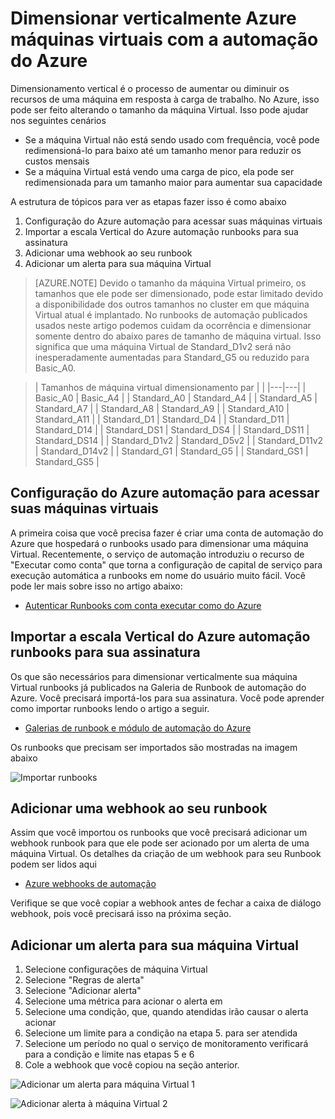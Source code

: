 <properties
    pageTitle="Dimensionar verticalmente Azure máquinas virtuais com a automação do Azure | Microsoft Azure"
    description="Como dimensionar verticalmente uma máquina Virtual Windows em resposta ao monitoramento alertas com a automação do Azure"
    services="virtual-machines-windows"
    documentationCenter=""
    authors="singhkays"
    manager="timlt"
    editor=""
    tags="azure-resource-manager"/>

<tags
    ms.service="virtual-machines-windows"
    ms.workload="infrastructure-services"
    ms.tgt_pltfrm="vm-windows"
    ms.devlang="na"
    ms.topic="article"
    ms.date="03/29/2016"
    ms.author="singhkay"/>

# <a name="vertically-scale-azure-virtual-machines-with-azure-automation"></a>Dimensionar verticalmente Azure máquinas virtuais com a automação do Azure

Dimensionamento vertical é o processo de aumentar ou diminuir os recursos de uma máquina em resposta à carga de trabalho. No Azure, isso pode ser feito alterando o tamanho da máquina Virtual. Isso pode ajudar nos seguintes cenários

- Se a máquina Virtual não está sendo usado com frequência, você pode redimensioná-lo para baixo até um tamanho menor para reduzir os custos mensais
- Se a máquina Virtual está vendo uma carga de pico, ela pode ser redimensionada para um tamanho maior para aumentar sua capacidade

A estrutura de tópicos para ver as etapas fazer isso é como abaixo

1. Configuração do Azure automação para acessar suas máquinas virtuais
2. Importar a escala Vertical do Azure automação runbooks para sua assinatura
3. Adicionar uma webhook ao seu runbook
4. Adicionar um alerta para sua máquina Virtual

> [AZURE.NOTE] Devido o tamanho da máquina Virtual primeiro, os tamanhos que ele pode ser dimensionado, pode estar limitado devido a disponibilidade dos outros tamanhos no cluster em que máquina Virtual atual é implantado. No runbooks de automação publicados usados neste artigo podemos cuidam da ocorrência e dimensionar somente dentro do abaixo pares de tamanho de máquina virtual. Isso significa que uma máquina Virtual de Standard_D1v2 será não inesperadamente aumentadas para Standard_G5 ou reduzido para Basic_A0.

>| Tamanhos de máquina virtual dimensionamento par |   |
|---|---|
|  Basic_A0 |  Basic_A4 |
|  Standard_A0 | Standard_A4 |
|  Standard_A5 | Standard_A7  |
|  Standard_A8 | Standard_A9  |
|  Standard_A10 |  Standard_A11 |
|  Standard_D1 |  Standard_D4 |
|  Standard_D11 | Standard_D14  |
|  Standard_DS1 |  Standard_DS4 |
|  Standard_DS11 | Standard_DS14  |
|  Standard_D1v2 |  Standard_D5v2 |
|  Standard_D11v2 |  Standard_D14v2 |
|  Standard_G1 |  Standard_G5 |
|  Standard_GS1 |  Standard_GS5 |

## <a name="setup-azure-automation-to-access-your-virtual-machines"></a>Configuração do Azure automação para acessar suas máquinas virtuais

A primeira coisa que você precisa fazer é criar uma conta de automação do Azure que hospedará o runbooks usado para dimensionar uma máquina Virtual. Recentemente, o serviço de automação introduziu o recurso de "Executar como conta" que torna a configuração de capital de serviço para execução automática a runbooks em nome do usuário muito fácil. Você pode ler mais sobre isso no artigo abaixo:

* [Autenticar Runbooks com conta executar como do Azure](../automation/automation-sec-configure-azure-runas-account.md)

## <a name="import-the-azure-automation-vertical-scale-runbooks-into-your-subscription"></a>Importar a escala Vertical do Azure automação runbooks para sua assinatura

Os que são necessários para dimensionar verticalmente sua máquina Virtual runbooks já publicados na Galeria de Runbook de automação do Azure. Você precisará importá-los para sua assinatura. Você pode aprender como importar runbooks lendo o artigo a seguir.

* [Galerias de runbook e módulo de automação do Azure](../automation/automation-runbook-gallery.md)

Os runbooks que precisam ser importados são mostradas na imagem abaixo

![Importar runbooks](./media/virtual-machines-vertical-scaling-automation/scale-runbooks.png)

## <a name="add-a-webhook-to-your-runbook"></a>Adicionar uma webhook ao seu runbook

Assim que você importou os runbooks que você precisará adicionar um webhook runbook para que ele pode ser acionado por um alerta de uma máquina Virtual. Os detalhes da criação de um webhook para seu Runbook podem ser lidos aqui

* [Azure webhooks de automação](../automation/automation-webhooks.md)

Verifique se que você copiar a webhook antes de fechar a caixa de diálogo webhook, pois você precisará isso na próxima seção.

## <a name="add-an-alert-to-your-virtual-machine"></a>Adicionar um alerta para sua máquina Virtual

1. Selecione configurações de máquina Virtual
2. Selecione "Regras de alerta"
3. Selecione "Adicionar alerta"
4. Selecione uma métrica para acionar o alerta em
5. Selecione uma condição, que, quando atendidas irão causar o alerta acionar
6. Selecione um limite para a condição na etapa 5. para ser atendida
7. Selecione um período no qual o serviço de monitoramento verificará para a condição e limite nas etapas 5 e 6
8. Cole a webhook que você copiou na seção anterior.

![Adicionar um alerta para máquina Virtual 1](./media/virtual-machines-vertical-scaling-automation/add-alert-webhook-1.png)

![Adicionar alerta à máquina Virtual 2](./media/virtual-machines-vertical-scaling-automation/add-alert-webhook-2.png)
